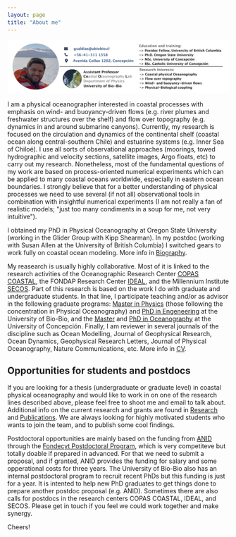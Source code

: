 ```yaml
---
layout: page
title: "About me"
---
```

![Gonzalo](/assets/Profile_image.jpg)


I am a physical oceanographer interested in coastal processes with emphasis on wind- and buoyancy-driven flows (e.g. river plumes and freshwater structures over the shelf) and flow over topography (e.g. dynamics in and around submarine canyons). Currently, my research is focused on the circulation and dynamics of the continental shelf (coastal ocean along central-southern Chile) and estuarine systems (e.g. Inner Sea of Chiloé). I use all sorts of observational approaches (moorings, towed hydrographic and velocity sections, satellite images, Argo floats, etc) to carry out my research. Nonetheless, most of the fundamental questions of my work are based on process-oriented numerical experiments which can be applied to many coastal oceans worldwide, especially in eastern ocean boundaries. I strongly believe that for a better understanding of physical processes we need to use several (if not all) observational tools in combination with insightful numerical experiments (I am not really a fan of realistic models; "just too many condiments in a soup for me, not very intuitive").

I obtained my PhD in Physical Oceanography at Oregon State University (working in the Glider Group with Kipp Shearman). In my postdoc (working with Susan Allen at the University of British Columbia) I switched gears to work fully on coastal ocean modeling. More info in [Biography](Biography.md).

My reasearch is usually highly collaborative. Most of it is linked to the research activities of the Oceanographic Research Center [COPAS COASTAL](https://copas-coastal.cl), the FONDAP Research Center [IDEAL](https://centroideal.cl), and the Millennium Institute [SECOS](https://socioecologiacostera.cl). Part of this research is based on the work I do with graduate and undergraduate students. In that line, I participate teaching and/or as advisor in the following graduate programs: [Master in Physics](http://www.ubiobio.cl/mcf/) (those following the concentration in Physical Oceanography) and [PhD in Engeneering](https://fi.ubiobio.cl/carrera/doctorado-en-ingenieria/) at the University of Bio-Bio, and the [Master](https://postgrado.udec.cl/programas/programa/magister/4117) and [PhD in Oceanography](https://postgrado.udec.cl/programas/programa/doctorado/4207#:~:text=El%20Programa%20de%20Doctorado%20en,de%20la%20tesis%20de%20grado.) at the University of Concepción. Finally, I am reviewer in several journals of the discipline such as Ocean Modelling, Journal of Geophysical Research, Ocean Dynamics, Geophysical Research Letters, Journal of Physical Oceanography, Nature Communications, etc. More info in [CV](CV.pdf).

## Opportunities for students and postdocs

If you are looking for a thesis (undergraduate or graduate level) in coastal physical oceanography and would like to work in on one of the research lines described above, please feel free to shoot me and email to talk about. Additional info on the current research and grants are found in [Research](Research.md) and [Publications](Publications.md). We are always looking for highly motivated students who wants to join the team, and to publish some cool findings.

Postdoctoral opportunities are mainly based on the funding from [ANID](https://anid.cl) through the [Fondecyt Postdoctoral Program](https://anid.cl/proyectos-de-investigacion/fondecyt-postdoctorado/), which is very competiteve but totally doable if prepared in advanced. For that we need to submit a proposal, and if granted, ANID provides the funding for salary and some opperational costs for three years. The University of Bio-Bio also has an internal postdoctoral program to recruit recent PhDs but this funding is just for a year. It is intented to help new PhD graduates to get things done to prepare another postdoc proposal (e.g. ANID). Sometimes there are also calls for postdocs in the research centers COPAS COASTAL, IDEAL, and SECOS. Please get in touch if you feel we could work together and make synergy.

Cheers!

